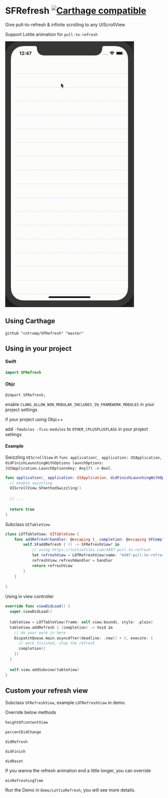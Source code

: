 # SFRefresh [![Carthage compatible](https://img.shields.io/badge/Carthage-compatible-4BC51D.svg?style=flat)](https://github.com/Carthage/Carthage)

Give pull-to-refresh & infinite scrolling to any UIScrollView

Support Lottie animation for `pull-to-refresh`

![](https://raw.githubusercontent.com/cntrump/SFRefresh/master/lottiedemo.gif)

## Using Carthage

```
github "cntrump/SFRefresh" "master"
```

## Using in your project

#### Swift

```swift
import SFRefresh
```

#### Objc

```objc
@import SFRefresh;
```

enable `CLANG_ALLOW_NON_MODULAR_INCLUDES_IN_FRAMEWORK_MODULES` in your project settings

if your project using Objc++

add `-fmodules -fcxx-modules` to `OTHER_CPLUSPLUSFLAGS` in your project settings

#### Example

Swizzling `UIScrollView` in `func application(_ application: UIApplication, didFinishLaunchingWithOptions launchOptions: [UIApplication.LaunchOptionsKey: Any]?) -> Bool`.

```swift
func application(_ application: UIApplication, didFinishLaunchingWithOptions launchOptions: [UIApplication.LaunchOptionsKey: Any]?) -> Bool {
  // enable swizzling
  UIScrollView.SFmethodSwizzling()
  
  // ...
  
  return true
}
```

Subclass `UITableView`

```swift
class LOTTableView: UITableView {
    func addRefresh(handler: @escaping (_ completion: @escaping SFCompletionHandler) -> Void) {
        self.SFaddRefresh { () -> SFRefreshView? in
            // using https://lottiefiles.com/4497-pull-to-refresh
            let refreshView = LOTRefreshView(name: "4497-pull-to-refresh")
            refreshView.refreshHandler = handler
            return refreshView
        }
    }

}
```

Using in view controller

```swift
override func viewDidLoad() {
  super.viewDidLoad()

  tableView = LOTTableView(frame: self.view.bounds, style: .plain)
  tableView.addRefresh { (completion) -> Void in
    // do your work in here
    DispatchQueue.main.asyncAfter(deadline: .now() + 3, execute: {
      // work finished, stop the refresh
      completion()
    })
  }
  
  self.view.addSubview(tableView)
}
```

## Custom your refresh view

Subclass `SFRefreshView`, example `LOTRefreshView` in demo.

Override below methods

`heightOfcontentView` 

`percentDidChange`

`didRefresh`

`didFinish`

`didReset`

If you wanna the refresh animation end a little longer, you can override

`minRefreshingTime`

Run the Demo in `Demo/LottieRefresh`, you will see more details.
